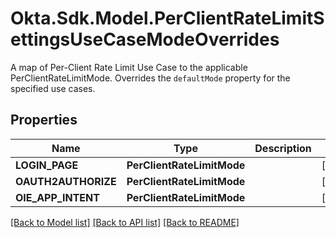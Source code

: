 # Okta.Sdk.Model.PerClientRateLimitSettingsUseCaseModeOverrides
A map of Per-Client Rate Limit Use Case to the applicable PerClientRateLimitMode. Overrides the `defaultMode` property for the specified use cases.

## Properties

Name | Type | Description | Notes
------------ | ------------- | ------------- | -------------
**LOGIN_PAGE** | **PerClientRateLimitMode** |  | [optional] 
**OAUTH2AUTHORIZE** | **PerClientRateLimitMode** |  | [optional] 
**OIE_APP_INTENT** | **PerClientRateLimitMode** |  | [optional] 

[[Back to Model list]](../README.md#documentation-for-models) [[Back to API list]](../README.md#documentation-for-api-endpoints) [[Back to README]](../README.md)

